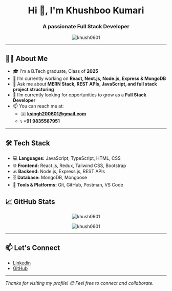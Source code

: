 <h1 align="center">Hi 👋, I'm Khushboo Kumari</h1>
<h3 align="center">A passionate Full Stack Developer</h3>

<p align="center">
  <img src="https://komarev.com/ghpvc/?username=khush0601&label=Profile%20views&color=0e75b6&style=flat" alt="khush0601" />
</p>

---

## 👩‍💻 About Me

- 🎓 I'm a B.Tech graduate, Class of **2025**
- 🌱 I’m currently working on **React, Next.js, Node.js, Express & MongoDB**
- 💬 Ask me about **MERN Stack, REST APIs, JavaScript, and full stack project structuring**
- 👀 I’m currently looking for opportunities to grow as a **Full Stack Developer**
- 📫 You can reach me at:  
  - ✉️ **ksingh200601@gmail.com**  
  - 📞 **+91 9835587951**

---

## 🛠️ Tech Stack

- 💻 **Languages:** JavaScript, TypeScript, HTML, CSS  
- 🌐 **Frontend:** React.js, Redux, Tailwind CSS, Bootstrap  
- 🔙 **Backend:** Node.js, Express.js, REST APIs  
- 🗄️ **Database:** MongoDB, Mongoose  
- 🧰 **Tools & Platforms:** Git, GitHub, Postman, VS Code  



## 📈 GitHub Stats

<p align="center">
  <img src="https://github-readme-stats.vercel.app/api?username=khush0601&show_icons=true&locale=en" alt="khush0601" />
</p>

<p align="center">
  <img src="https://github-readme-streak-stats.herokuapp.com/?user=khush0601" alt="khush0601" />
</p>

---

## 📫 Let's Connect

- [Linkedin](https://www.linkedin.com/in/khushboo-kumari-58942524b/)
- [GitHub](https://github.com/khush0601)

---

*Thanks for visiting my profile! 😊 Feel free to connect and collaborate.*
